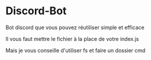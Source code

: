 # Discord-Bot
Bot discord que vous pouvez réutiliser simple et efficace

Il vous faut mettre le fichier à la place de votre index.js 

Mais je vous conseille d'utiliser fs et faire un dossier cmd
